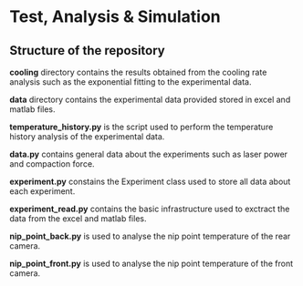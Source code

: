 # Test, Analysis &amp; Simulation


## Structure of the repository

**cooling** directory contains the results obtained from the cooling rate analysis such as the exponential fitting to the experimental data.

**data** directory contains the experimental data provided stored in excel and matlab files.

**temperature_history.py** is the script used to perform the temperature history analysis of the experimental data.

**data.py** contains general data about the experiments such as laser power and compaction force.

**experiment.py** constains the Experiment class used to store all data about each experiment.

**experiment_read.py** contains the basic infrastructure used to exctract the data from the excel and matlab files.

**nip_point_back.py** is used to analyse the nip point temperature of the rear camera.

**nip_point_front.py** is used to analyse the nip point temperature of the front camera.



